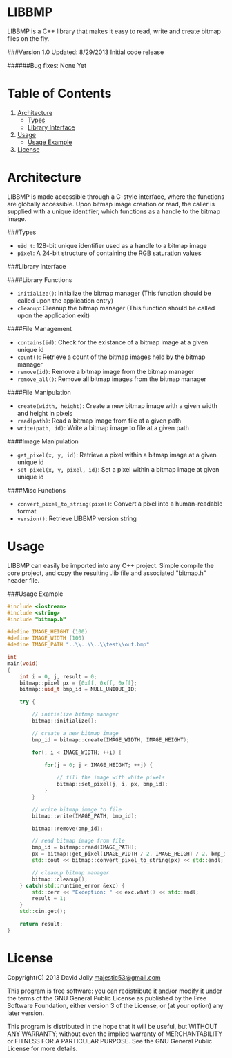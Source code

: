 LIBBMP
========

LIBBMP is a C++ library that makes it easy to read, write and create
bitmap files on the fly.

###Version 1.0
Updated: 8/29/2013
Initial code release

######Bug fixes:
None Yet

Table of Contents
========

1. [Architecture](https://github.com/majestic53/libbmp#architecture)
	* [Types](https://github.com/majestic53/libbmp#types)
	* [Library Interface](https://github.com/majestic53/libbmp#library-interface)
2. [Usage](https://github.com/majestic53/libbmp#usage)
	* [Usage Example](https://github.com/majestic53/libbmp#usage-example)
3. [License](https://github.com/majestic53/libbmp#license)

Architecture
========

LIBBMP is made accessible through a C-style interface, where the functions are globally accessible.
Upon bitmap image creation or read, the caller is supplied with a unique identifier, which functions
as a handle to the bitmap image.

###Types

* ```uid_t```: 128-bit unique identifier used as a handle to a bitmap image
* ```pixel```: A 24-bit structure of containing the RGB saturation values

###Library Interface

####Library Functions
* ```initialize()```: Initialize the bitmap manager (This function should be called upon the application entry)
* ```cleanup```: Cleanup the bitmap manager (This function should be called upon the application exit)

####File Management
* ```contains(id)```: Check for the existance of a bitmap image at a given unique id
* ```count()```: Retrieve a count of the bitmap images held by the bitmap manager
* ```remove(id)```: Remove a bitmap image from the bitmap manager
* ```remove_all()```: Remove all bitmap images from the bitmap manager

####File Manipulation
* ```create(width, height)```: Create a new bitmap image with a given width and height in pixels
* ```read(path)```: Read a bitmap image from file at a given path
* ```write(path, id)```: Write a bitmap image to file at a given path

####Image Manipulation
* ```get_pixel(x, y, id)```: Retrieve a pixel within a bitmap image at a given unique id
* ```set_pixel(x, y, pixel, id)```: Set a pixel within a bitmap image at given unique id

####Misc Functions
* ```convert_pixel_to_string(pixel)```: Convert a pixel into a human-readable format
* ```version()```: Retrieve LIBBMP version string

Usage
========

LIBBMP can easily be imported into any C++ project. Simple compile the 
core project, and copy the resulting .lib file and associated "bitmap.h"
header file.

###Usage Example

```c++
#include <iostream>
#include <string>
#include "bitmap.h"

#define IMAGE_HEIGHT (100)
#define IMAGE_WIDTH (100)
#define IMAGE_PATH "..\\..\\..\\test\\out.bmp"

int 
main(void)
{
	int i = 0, j, result = 0;
	bitmap::pixel px = {0xff, 0xff, 0xff};
	bitmap::uid_t bmp_id = NULL_UNIQUE_ID;

	try {

		// initialize bitmap manager
		bitmap::initialize();

		// create a new bitmap image
		bmp_id = bitmap::create(IMAGE_WIDTH, IMAGE_HEIGHT);

		for(; i < IMAGE_WIDTH; ++i) {
			
			for(j = 0; j < IMAGE_HEIGHT; ++j) {

				// fill the image with white pixels
				bitmap::set_pixel(j, i, px, bmp_id);
			}
		}

		// write bitmap image to file
		bitmap::write(IMAGE_PATH, bmp_id);

		bitmap::remove(bmp_id);

		// read bitmap image from file
		bmp_id = bitmap::read(IMAGE_PATH);
		px = bitmap::get_pixel(IMAGE_WIDTH / 2, IMAGE_HEIGHT / 2, bmp_id);
		std::cout << bitmap::convert_pixel_to_string(px) << std::endl;

		// cleanup bitmap manager
		bitmap::cleanup();
	} catch(std::runtime_error &exc) {
		std::cerr << "Exception: " << exc.what() << std::endl;
		result = 1;
	}
	std::cin.get();

	return result;
}
```

License
======

Copyright(C) 2013 David Jolly <majestic53@gmail.com>

This program is free software: you can redistribute it and/or modify
it under the terms of the GNU General Public License as published by
the Free Software Foundation, either version 3 of the License, or
(at your option) any later version.

This program is distributed in the hope that it will be useful,
but WITHOUT ANY WARRANTY; without even the implied warranty of
MERCHANTABILITY or FITNESS FOR A PARTICULAR PURPOSE.  See the
GNU General Public License for more details.

